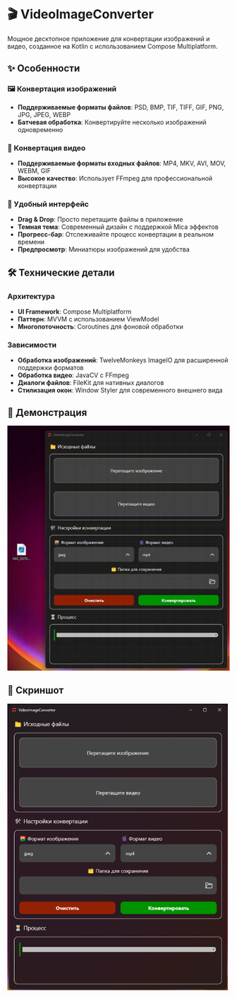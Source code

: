 
# 🎬 VideoImageConverter

Мощное десктопное приложение для конвертации изображений и видео, созданное на Kotlin с использованием Compose Multiplatform.

## ✨ Особенности

### 🖼️ Конвертация изображений
- **Поддерживаемые форматы  файлов**: PSD, BMP, TIF, TIFF, GIF, PNG, JPG, JPEG, WEBP 
- **Батчевая обработка**: Конвертируйте несколько изображений одновременно 

### 🎥 Конвертация видео
- **Поддерживаемые форматы входных файлов**: MP4, MKV, AVI, MOV, WEBM, GIF
- **Высокое качество**: Использует FFmpeg для профессиональной конвертации 

### 🎨 Удобный интерфейс
- **Drag & Drop**: Просто перетащите файлы в приложение 
- **Темная тема**: Современный дизайн с поддержкой Mica эффектов 
- **Прогресс-бар**: Отслеживайте процесс конвертации в реальном времени 
- **Предпросмотр**: Миниатюры изображений для удобства 


## 🛠️ Технические детали

### Архитектура
- **UI Framework**: Compose Multiplatform 
- **Паттерн**: MVVM с использованием ViewModel 
- **Многопоточность**: Coroutines для фоновой обработки 

### Зависимости
- **Обработка изображений**: TwelveMonkeys ImageIO для расширенной поддержки форматов 
- **Обработка видео**: JavaCV с FFmpeg 
- **Диалоги файлов**: FileKit для нативных диалогов 
- **Стилизация окон**: Window Styler для современного внешнего вида 

## 🎨 Демонстрация
<img src="VideoScreen.gif" width="600" alt="Превью 2" />

## 🎨 Скриншот
<img src="{050B1F5B-0F40-4338-A83A-0576A5C2426B}.png" width="500" alt="Превью 2" />



